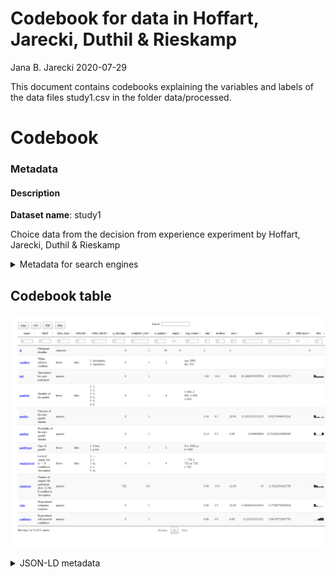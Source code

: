 Codebook for data in Hoffart, Jarecki, Duthil & Rieskamp
================
Jana B. Jarecki
2020-07-29

This document contains codebooks explaining the variables and labels of
the data files study1.csv in the folder data/processed.

# Codebook

### Metadata

#### Description

**Dataset name**: study1

Choice data from the decision from experience experiment by Hoffart,
Jarecki, Duthil & Rieskamp

<details>

<summary title="Expand this section to see some additional metadata in a structured format that is useful for search engines">Metadata
for search engines</summary>

  - **Temporal Coverage**: NA

  - **Spatial Coverage**: NA

  - **Citation**: Hoffart, Jarecki, Duthil & Rieskamp

  - **Date published**: 2020-07-29

  - **Creator**:

| name        | value                                                                     |
| :---------- | :------------------------------------------------------------------------ |
| @type       | Person                                                                    |
| givenName   | Jana B.                                                                   |
| familyName  | Jarecki                                                                   |
| email       | <jj@janajarecki.com>                                                      |
| affiliation | list(`@type` = “Organization”, name = “University of Basel, Switzerland”) |

<table class="kable_wrapper">

<tbody>

<tr>

<td>

| x                                                                 |
| :---------------------------------------------------------------- |
| Experimental data with human participants, within-subjects design |

</td>

<td>

| x                                                   |
| :-------------------------------------------------- |
| Center for Economic Psychology, University of Basel |

</td>

<td>

| x                         |
| :------------------------ |
| online study              |
| risky choice              |
| risky gamble              |
| decisions from experience |
| psychology                |
| cognition                 |
| cognitive modeling        |
| heuristics                |
| bayesian cognitive model  |

</td>

</tr>

</tbody>

</table>

</details>

## Codebook table

![](study1_files/figure-gfm/cb_study1_items__items-1.png)<!-- -->

<script type="application/ld+json">
{
  "citation": "Hoffart, Jarecki, Duthil & Rieskamp",
  "creator": {
    "@type": "Person",
    "givenName": "Jana B.",
    "familyName": "Jarecki",
    "email": "jj@janajarecki.com",
    "affiliation": {
      "@type": "Organization",
      "name": "University of Basel, Switzerland"
    }
  },
  "spatialCoverage": "NA",
  "temporalCoverage": "NA",
  "measurementTechnique": "Experimental data with human participants, within-subjects design",
  "funder": "Center for Economic Psychology, University of Basel",
  "keywords": ["online study", "risky choice", "risky gamble", "decisions from experience", "psychology", "cognition", "cognitive modeling", "heuristics", "bayesian cognitive model"],
  "description": "Choice data from the decision from experience experiment by Hoffart, Jarecki, Duthil & Rieskamp\n\n\n## Table of variables\nThis table contains variable names, labels, and number of missing values.\nSee the complete codebook for more.\n\n|name          |label                                                                       | n_missing|\n|:-------------|:---------------------------------------------------------------------------|---------:|\n|id            |Participant identifier                                                      |         0|\n|condition     |Within-subjects condition                                                   |         0|\n|trial         |Trial number for each participant                                           |         0|\n|gambleid      |Identifier of the gamble                                                    |         0|\n|gamblex       |Outcome of the risky gamble stimulus                                        |         0|\n|gamblep       |Probability of the risky gamble stimulus                                    |         0|\n|gambletype    |Type of gamble                                                              |         0|\n|samplesizecat |Level of sample size. Is '--' if condition is 'description'                 |         0|\n|samplesize    |Number of samples the participant drew. Is NA if condition is 'description' |       720|\n|value         |Respondents' evaluation response                                            |         0|\n|confidence    |Respondents self-reported confidence                                        |         0|\n\n### Note\nThis dataset was automatically described using the [codebook R package](https://rubenarslan.github.io/codebook/) (version 0.9.2).",
  "name": "study1",
  "datePublished": "2020-07-29",
  "@context": "http://schema.org/",
  "@type": "Dataset",
  "variableMeasured": [
    {
      "name": "id",
      "description": "Participant identifier",
      "@type": "propertyValue"
    },
    {
      "name": "condition",
      "description": "Within-subjects condition",
      "value": "1. description,\n2. experience",
      "@type": "propertyValue"
    },
    {
      "name": "trial",
      "description": "Trial number for each participant",
      "@type": "propertyValue"
    },
    {
      "name": "gambleid",
      "description": "Identifier of the gamble",
      "value": "1. 1,\n2. 2,\n3. 3,\n4. 4,\n5. 5,\n6. 6",
      "@type": "propertyValue"
    },
    {
      "name": "gamblex",
      "description": "Outcome of the risky gamble stimulus",
      "@type": "propertyValue"
    },
    {
      "name": "gamblep",
      "description": "Probability of the risky gamble stimulus",
      "@type": "propertyValue"
    },
    {
      "name": "gambletype",
      "description": "Type of gamble",
      "value": "1. $-bet,\n2. p-bet",
      "@type": "propertyValue"
    },
    {
      "name": "samplesizecat",
      "description": "Level of sample size. Is '--' if condition is 'description'",
      "value": "1. --,\n2. l,\n3. m,\n4. s,\n5. xs",
      "@type": "propertyValue"
    },
    {
      "name": "samplesize",
      "description": "Number of samples the participant drew. Is NA if condition is 'description'",
      "@type": "propertyValue"
    },
    {
      "name": "value",
      "description": "Respondents' evaluation response",
      "@type": "propertyValue"
    },
    {
      "name": "confidence",
      "description": "Respondents self-reported confidence",
      "@type": "propertyValue"
    }
  ]
}
</script>

<details>

<summary>JSON-LD metadata</summary> The following JSON-LD can be found
by search engines, if you share this codebook publicly on the web.

``` json
{
  "citation": "Hoffart, Jarecki, Duthil & Rieskamp",
  "creator": {
    "@type": "Person",
    "givenName": "Jana B.",
    "familyName": "Jarecki",
    "email": "jj@janajarecki.com",
    "affiliation": {
      "@type": "Organization",
      "name": "University of Basel, Switzerland"
    }
  },
  "spatialCoverage": "NA",
  "temporalCoverage": "NA",
  "measurementTechnique": "Experimental data with human participants, within-subjects design",
  "funder": "Center for Economic Psychology, University of Basel",
  "keywords": ["online study", "risky choice", "risky gamble", "decisions from experience", "psychology", "cognition", "cognitive modeling", "heuristics", "bayesian cognitive model"],
  "description": "Choice data from the decision from experience experiment by Hoffart, Jarecki, Duthil & Rieskamp\n\n\n## Table of variables\nThis table contains variable names, labels, and number of missing values.\nSee the complete codebook for more.\n\n|name          |label                                                                       | n_missing|\n|:-------------|:---------------------------------------------------------------------------|---------:|\n|id            |Participant identifier                                                      |         0|\n|condition     |Within-subjects condition                                                   |         0|\n|trial         |Trial number for each participant                                           |         0|\n|gambleid      |Identifier of the gamble                                                    |         0|\n|gamblex       |Outcome of the risky gamble stimulus                                        |         0|\n|gamblep       |Probability of the risky gamble stimulus                                    |         0|\n|gambletype    |Type of gamble                                                              |         0|\n|samplesizecat |Level of sample size. Is '--' if condition is 'description'                 |         0|\n|samplesize    |Number of samples the participant drew. Is NA if condition is 'description' |       720|\n|value         |Respondents' evaluation response                                            |         0|\n|confidence    |Respondents self-reported confidence                                        |         0|\n\n### Note\nThis dataset was automatically described using the [codebook R package](https://rubenarslan.github.io/codebook/) (version 0.9.2).",
  "name": "study1",
  "datePublished": "2020-07-29",
  "@context": "http://schema.org/",
  "@type": "Dataset",
  "variableMeasured": [
    {
      "name": "id",
      "description": "Participant identifier",
      "@type": "propertyValue"
    },
    {
      "name": "condition",
      "description": "Within-subjects condition",
      "value": "1. description,\n2. experience",
      "@type": "propertyValue"
    },
    {
      "name": "trial",
      "description": "Trial number for each participant",
      "@type": "propertyValue"
    },
    {
      "name": "gambleid",
      "description": "Identifier of the gamble",
      "value": "1. 1,\n2. 2,\n3. 3,\n4. 4,\n5. 5,\n6. 6",
      "@type": "propertyValue"
    },
    {
      "name": "gamblex",
      "description": "Outcome of the risky gamble stimulus",
      "@type": "propertyValue"
    },
    {
      "name": "gamblep",
      "description": "Probability of the risky gamble stimulus",
      "@type": "propertyValue"
    },
    {
      "name": "gambletype",
      "description": "Type of gamble",
      "value": "1. $-bet,\n2. p-bet",
      "@type": "propertyValue"
    },
    {
      "name": "samplesizecat",
      "description": "Level of sample size. Is '--' if condition is 'description'",
      "value": "1. --,\n2. l,\n3. m,\n4. s,\n5. xs",
      "@type": "propertyValue"
    },
    {
      "name": "samplesize",
      "description": "Number of samples the participant drew. Is NA if condition is 'description'",
      "@type": "propertyValue"
    },
    {
      "name": "value",
      "description": "Respondents' evaluation response",
      "@type": "propertyValue"
    },
    {
      "name": "confidence",
      "description": "Respondents self-reported confidence",
      "@type": "propertyValue"
    }
  ]
}`
```

</details>
